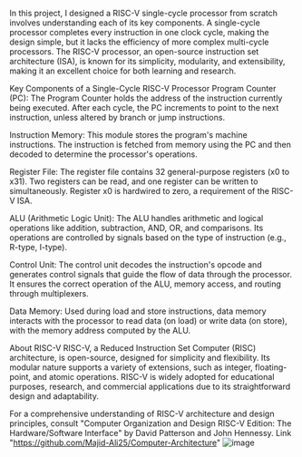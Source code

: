 In this project, I designed a RISC-V single-cycle processor from scratch involves understanding each of its key components. A single-cycle processor completes every instruction in one clock cycle, making the design simple, but it lacks the efficiency of more complex multi-cycle processors. The RISC-V processor, an open-source instruction set architecture (ISA), is known for its simplicity, modularity, and extensibility, making it an excellent choice for both learning and research.

Key Components of a Single-Cycle RISC-V Processor
Program Counter (PC): The Program Counter holds the address of the instruction currently being executed. After each cycle, the PC increments to point to the next instruction, unless altered by branch or jump instructions.

Instruction Memory: This module stores the program's machine instructions. The instruction is fetched from memory using the PC and then decoded to determine the processor's operations.

Register File: The register file contains 32 general-purpose registers (x0 to x31). Two registers can be read, and one register can be written to simultaneously. Register x0 is hardwired to zero, a requirement of the RISC-V ISA.

ALU (Arithmetic Logic Unit): The ALU handles arithmetic and logical operations like addition, subtraction, AND, OR, and comparisons. Its operations are controlled by signals based on the type of instruction (e.g., R-type, I-type).

Control Unit: The control unit decodes the instruction's opcode and generates control signals that guide the flow of data through the processor. It ensures the correct operation of the ALU, memory access, and routing through multiplexers.

Data Memory: Used during load and store instructions, data memory interacts with the processor to read data (on load) or write data (on store), with the memory address computed by the ALU.

About RISC-V
RISC-V, a Reduced Instruction Set Computer (RISC) architecture, is open-source, designed for simplicity and flexibility. Its modular nature supports a variety of extensions, such as integer, floating-point, and atomic operations. RISC-V is widely adopted for educational purposes, research, and commercial applications due to its straightforward design and adaptability.

For a comprehensive understanding of RISC-V architecture and design principles, consult "Computer Organization and Design RISC-V Edition: The Hardware/Software Interface" by David Patterson and John Hennessy.
Link "https://github.com/Majid-Ali25/Computer-Architecture"
![image](https://github.com/user-attachments/assets/11d6d58d-5799-4eb4-93d9-a28bcad049e1)




